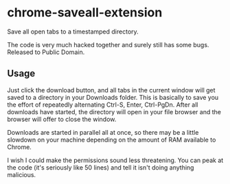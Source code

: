 chrome-saveall-extension
========================

Save all open tabs to a timestamped directory.

The code is very much hacked together and surely still has some bugs. Released to
Public Domain. 


Usage
-----

Just click the download button, and all tabs in the current window will get saved
to a directory in your Downloads folder. This is basically to save you the effort
of repeatedly alternating Ctrl-S, Enter, Ctrl-PgDn. After all downloads have
started, the directory will open in your file browser and the browser will offer
to close the window.

Downloads are started in parallel all at once, so there may be a little slowdown
on your machine depending on the amount of RAM available to Chrome.

I wish I could make the permissions sound less threatening. You can peak at the code
(it's seriously like 50 lines) and tell it isn't doing anything malicious. 
